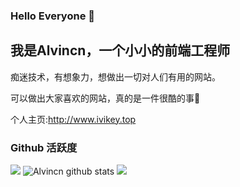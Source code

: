 ### Hello Everyone 👋

## 我是Alvincn，一个小小的前端工程师

痴迷技术，有想象力，想做出一切对人们有用的网站。
<p>可以做出大家喜欢的网站，真的是一件很酷的事💖</p>

个人主页:http://www.ivikey.top

### Github 活跃度

[![](https://activity-graph.herokuapp.com/graph?username=Alvincn&theme=dracula)](https://github.com/ashutosh00710/github-readme-activity-graph)
![Alvincn github stats](https://github-readme-stats.vercel.app/api?username=Alvincn&show_icons=true&theme=vue)
![](https://github-readme-stats.vercel.app/api/top-langs/?username=Alvincn&layout=compact&langs_count=8)
